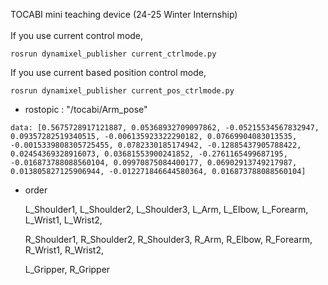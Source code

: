 TOCABI mini teaching device (24-25 Winter Internship)
<br/></br>
If you use current control mode, 
```shell
rosrun dynamixel_publisher current_ctrlmode.py
```
If you use current based position control mode,
```shell
rosrun dynamixel_publisher current_pos_ctrlmode.py
```
* rostopic : "/tocabi/Arm_pose"
```
data: [0.5675728917121887, 0.05368932709097862, -0.05215534567832947, 0.09357282519340515, -0.006135923322290182, 0.07669904083013535, -0.0015339808305725455, 0.0782330185174942, -0.12885437905788422, 0.02454369328916073, 0.03681553900241852, -0.2761165499687195, -0.016873788088560104, 0.09970875084400177, 0.06902913749217987, 0.013805827125906944, -0.012271846644580364, 0.016873788088560104]
```
* order


    L_Shoulder1, L_Shoulder2, L_Shoulder3, L_Arm, L_Elbow, L_Forearm, L_Wrist1, L_Wrist2,

    R_Shoulder1, R_Shoulder2, R_Shoulder3, R_Arm, R_Elbow, R_Forearm, R_Wrist1, R_Wrist2,

    L_Gripper, R_Gripper